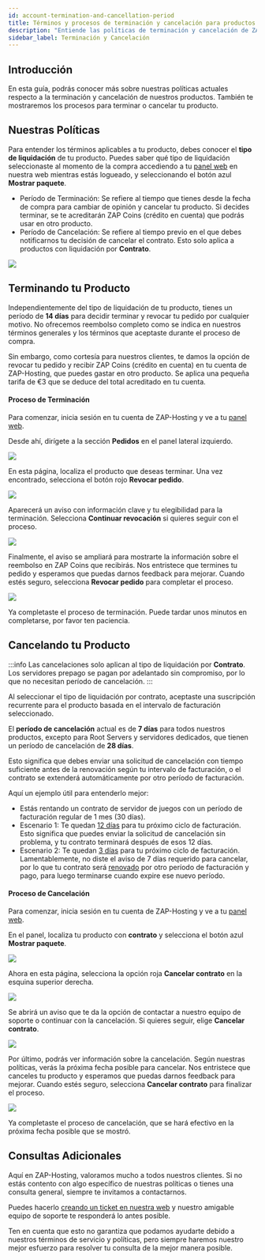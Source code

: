 ```yaml
---
id: account-termination-and-cancellation-period
title: Términos y procesos de terminación y cancelación para productos de ZAP-Hosting
description: "Entiende las políticas de terminación y cancelación de ZAP-Hosting para gestionar tu producto de forma efectiva y recibir crédito en tu cuenta → Aprende más ahora"
sidebar_label: Terminación y Cancelación
---
```


## Introducción

En esta guía, podrás conocer más sobre nuestras políticas actuales respecto a la terminación y cancelación de nuestros productos. También te mostraremos los procesos para terminar o cancelar tu producto.

## Nuestras Políticas

Para entender los términos aplicables a tu producto, debes conocer el **tipo de liquidación** de tu producto. Puedes saber qué tipo de liquidación seleccionaste al momento de la compra accediendo a tu [panel web](https://zap-hosting.com/en/customer/) en nuestra web mientras estás logueado, y seleccionando el botón azul **Mostrar paquete**.

- Período de Terminación: Se refiere al tiempo que tienes desde la fecha de compra para cambiar de opinión y cancelar tu producto. Si decides terminar, se te acreditarán ZAP Coins (crédito en cuenta) que podrás usar en otro producto.
- Período de Cancelación: Se refiere al tiempo previo en el que debes notificarnos tu decisión de cancelar el contrato. Esto solo aplica a productos con liquidación por **Contrato**.

![](https://screensaver01.zap-hosting.com/index.php/s/DwktektyCP4jfLM/preview)

## Terminando tu Producto

Independientemente del tipo de liquidación de tu producto, tienes un período de **14 días** para decidir terminar y revocar tu pedido por cualquier motivo. No ofrecemos reembolso completo como se indica en nuestros términos generales y los términos que aceptaste durante el proceso de compra.

Sin embargo, como cortesía para nuestros clientes, te damos la opción de revocar tu pedido y recibir ZAP Coins (crédito en cuenta) en tu cuenta de ZAP-Hosting, que puedes gastar en otro producto. Se aplica una pequeña tarifa de €3 que se deduce del total acreditado en tu cuenta.

#### Proceso de Terminación

Para comenzar, inicia sesión en tu cuenta de ZAP-Hosting y ve a tu [panel web](https://zap-hosting.com/en/customer/).

Desde ahí, dirígete a la sección **Pedidos** en el panel lateral izquierdo.

![](https://screensaver01.zap-hosting.com/index.php/s/TYJ5oGkDMyb6XQD/preview)

En esta página, localiza el producto que deseas terminar. Una vez encontrado, selecciona el botón rojo **Revocar pedido**.

![](https://screensaver01.zap-hosting.com/index.php/s/2QEABQLPMWxy28q/preview)

Aparecerá un aviso con información clave y tu elegibilidad para la terminación. Selecciona **Continuar revocación** si quieres seguir con el proceso.

![](https://screensaver01.zap-hosting.com/index.php/s/8nB5LWn6xibnFf6/preview)

Finalmente, el aviso se ampliará para mostrarte la información sobre el reembolso en ZAP Coins que recibirás. Nos entristece que termines tu pedido y esperamos que puedas darnos feedback para mejorar. Cuando estés seguro, selecciona **Revocar pedido** para completar el proceso.

![](https://screensaver01.zap-hosting.com/index.php/s/SYmz97Pc65qSbW8/preview)

Ya completaste el proceso de terminación. Puede tardar unos minutos en completarse, por favor ten paciencia.

## Cancelando tu Producto

:::info
Las cancelaciones solo aplican al tipo de liquidación por **Contrato**. Los servidores prepago se pagan por adelantado sin compromiso, por lo que no necesitan período de cancelación.
:::

Al seleccionar el tipo de liquidación por contrato, aceptaste una suscripción recurrente para el producto basada en el intervalo de facturación seleccionado.

El **período de cancelación** actual es de **7 días** para todos nuestros productos, excepto para Root Servers y servidores dedicados, que tienen un período de cancelación de **28 días**.

Esto significa que debes enviar una solicitud de cancelación con tiempo suficiente antes de la renovación según tu intervalo de facturación, o el contrato se extenderá automáticamente por otro período de facturación.

Aquí un ejemplo útil para entenderlo mejor:

- Estás rentando un contrato de servidor de juegos con un período de facturación regular de 1 mes (30 días).
- Escenario 1: Te quedan <u>12 días</u> para tu próximo ciclo de facturación. Esto significa que puedes enviar la solicitud de cancelación sin problema, y tu contrato terminará después de esos 12 días.
- Escenario 2: Te quedan <u>3 días</u> para tu próximo ciclo de facturación. Lamentablemente, no diste el aviso de 7 días requerido para cancelar, por lo que tu contrato será <u>renovado</u> por otro período de facturación y pago, para luego terminarse cuando expire ese nuevo período.

#### Proceso de Cancelación

Para comenzar, inicia sesión en tu cuenta de ZAP-Hosting y ve a tu [panel web](https://zap-hosting.com/en/customer/).

En el panel, localiza tu producto con **contrato** y selecciona el botón azul **Mostrar paquete**.

![](https://screensaver01.zap-hosting.com/index.php/s/Ep7QPaLiwJSS82N/preview)

Ahora en esta página, selecciona la opción roja **Cancelar contrato** en la esquina superior derecha.

![](https://screensaver01.zap-hosting.com/index.php/s/cTwq7FD6pZzRyBb/preview)

Se abrirá un aviso que te da la opción de contactar a nuestro equipo de soporte o continuar con la cancelación. Si quieres seguir, elige **Cancelar contrato**.

![](https://screensaver01.zap-hosting.com/index.php/s/WqWsCLw9x9jP6Xe/preview)

Por último, podrás ver información sobre la cancelación. Según nuestras políticas, verás la próxima fecha posible para cancelar. Nos entristece que canceles tu producto y esperamos que puedas darnos feedback para mejorar. Cuando estés seguro, selecciona **Cancelar contrato** para finalizar el proceso.

![](https://screensaver01.zap-hosting.com/index.php/s/DE9tFcJNZTHdR96/preview)

Ya completaste el proceso de cancelación, que se hará efectivo en la próxima fecha posible que se mostró.

## Consultas Adicionales

Aquí en ZAP-Hosting, valoramos mucho a todos nuestros clientes. Si no estás contento con algo específico de nuestras políticas o tienes una consulta general, siempre te invitamos a contactarnos.

Puedes hacerlo [creando un ticket en nuestra web](https://zap-hosting.com/en/customer/support/) y nuestro amigable equipo de soporte te responderá lo antes posible.

Ten en cuenta que esto no garantiza que podamos ayudarte debido a nuestros términos de servicio y políticas, pero siempre haremos nuestro mejor esfuerzo para resolver tu consulta de la mejor manera posible.